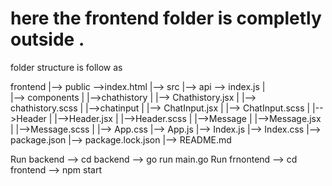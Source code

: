 #    here the frontend folder is completly outside .
folder structure is follow as 

frontend |--> public -->index.html
         |--> src 
               |--> api --> index.js
               |              
               |--> components
               |           |-->chathistory
               |                        |--> Chathistory.jsx
               |                        |--> chathistory.scss
               |           |-->chatinput
               |                        |--> ChatInput.jsx
               |                        |--> ChatInput.scss
               |           |-->Header
               |                     |-->Header.jsx
               |                     |-->Header.scss
               |           |-->Message
               |                     |-->Message.jsx
               |                     |-->Message.scss
               |
               |--> App.css 
               |--> App.js
               |--> Index.js
               |--> Index.css
               |--> package.json
               |--> package.lock.json
               |--> README.md
                           
 Run backend --> cd backend --> go run main.go
 Run frnontend --> cd frontend --> npm start
 
